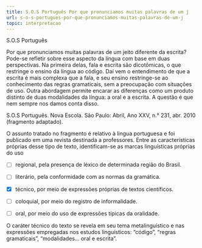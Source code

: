 ```yaml
---
title: S.O.S Português Por que pronunciamos muitas palavras de um j
url: s-o-s-portugues-por-que-pronunciamos-muitas-palavras-de-um-j
topic: interpretacao
---
```



S.O.S Português

Por que pronunciamos muitas palavras de um jeito diferente da escrita? Pode-se refletir sobre esse aspecto da língua com base em duas perspectivas. Na primeira delas, fala e escrita são dicotômicas, o que restringe o ensino da língua ao código. Daí vem o entendimento de que a escrita é mais complexa que a fala, e seu ensino restringe-se ao conhecimento das regras gramaticais, sem a preocupação com situações de uso. Outra abordagem permite encarar as diferenças como um produto distinto de duas modalidades da língua: a oral e a escrita. A questão é que nem sempre nos damos conta disso.

S.O.S Português. Nova Escola. São Paulo: Abril, Ano XXV, n.° 231, abr. 2010 (fragmento adaptado).

O assunto tratado no fragmento é relativo à lingua portuguesa e foi publicado em uma revista destinada a professores. Entre as características próprias desse tipo de texto, identificam-se as marcas linguísticas próprias do uso



- [ ] regional, pela presença de léxico de determinada região do Brasil.
- [ ] literário, pela conformidade com as normas da gramática.
- [x] técnico, por meio de expressões próprias de textos científicos.
- [ ] coloquial, por meio do registro de informalidade.
- [ ] oral, por meio do uso de expressões típicas da oralidade.


O caráter técnico do texto se revela em seu tema metalinguístico e nas expressões empregadas nos estudos linguísticos: “código”, “regras gramaticais”, “modalidades… oral e escrita”.
